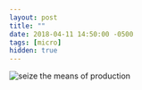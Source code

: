 ```yaml
---
layout: post
title: ""
date: 2018-04-11 14:50:00 -0500
tags: [micro]
hidden: true
---
```

![seize the means of production](https://farm1.staticflickr.com/803/40498360485_47ba52acb2_k.jpg)
